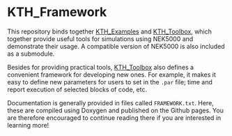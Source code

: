 # KTH_Framework
This repository binds together [KTH_Examples](https://github.com/KTH-Nek5000/KTH_Examples) and [KTH_Toolbox](https://github.com/KTH-Nek5000/KTH_Toolbox),
which together provide useful tools for simulations using NEK5000 and demonstrate their usage.
A compatible version of NEK5000 is also included as a submodule.

Besides for providing practical tools, [KTH_Toolbox](https://github.com/KTH-Nek5000/KTH_Toolbox) also defines a convenient framework for developing new ones.
For example, it makes it easy to define new parameters for users to set in the `.par` file; time and report execution of selected blocks of code, etc.

Documentation is generally provided in files called `FRAMEWORK.txt`.
Here, these are compiled using Doxygen and published on the Github pages.
You are therefore encouraged to continue reading there if you are interested in learning more!
